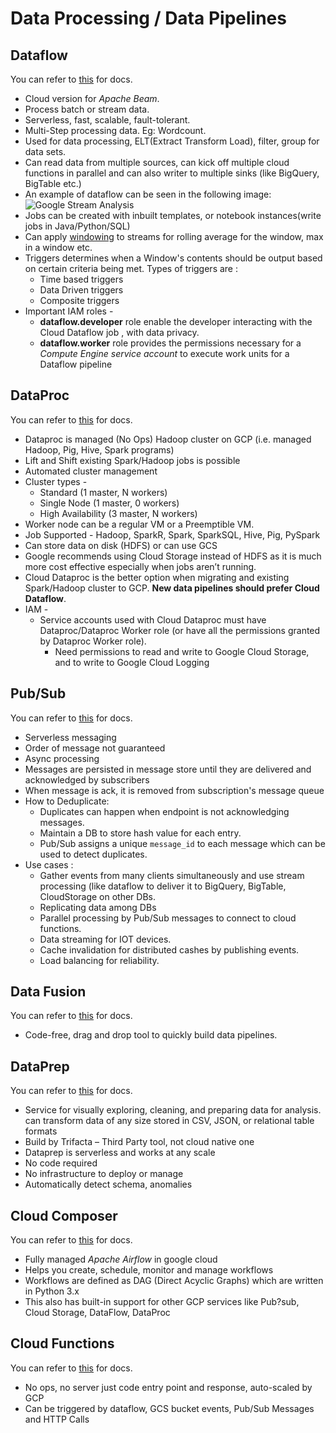 # Data Processing / Data Pipelines

## Dataflow
You can refer to [this](https://cloud.google.com/dataflow) for docs.
 - Cloud version for *Apache Beam*.
 - Process batch or stream data.
 - Serverless, fast, scalable, fault-tolerant.
 - Multi-Step processing data. Eg: Wordcount.
 - Used for data processing, ELT(Extract Transform Load), filter, group for data sets.
 - Can read data from multiple sources, can kick off multiple cloud functions in parallel and can also writer to multiple sinks (like BigQuery, BigTable etc.)
 - An example of dataflow can be seen in the following image: 
![Google Stream Analysis](https://www.gstatic.com/bricks/image/f4f99d139d05057c917bb62406d1c36ab2f297d945f9c7d340208211dc217d19.svg)
 - Jobs can be created with inbuilt templates, or notebook instances(write jobs in Java/Python/SQL)
 - Can apply [windowing](https://github.com/singhgautam7/GCP-PDE-preparation---GRS/blob/main/references/windowing.md) to streams for rolling average for the window, max in a window etc.
 - Triggers determines when a Window's contents should be output based on certain criteria being met. Types of triggers are :  
	 - Time based triggers
	 - Data Driven triggers
	 - Composite triggers
 - Important IAM roles - 
	 - **dataflow.developer** role enable the developer interacting with the Cloud Dataflow job , with data privacy. 
	 - **dataflow.worker** role provides the permissions necessary for a *Compute Engine service account* to execute work units for a Dataflow pipeline

## DataProc
You can refer to [this](https://cloud.google.com/dataproc/) for docs.
 - Dataproc is managed (No Ops) Hadoop cluster on GCP (i.e. managed Hadoop, Pig, Hive, Spark programs)
 - Lift and Shift existing Spark/Hadoop jobs is possible
 - Automated cluster management
 - Cluster types - 
	 - Standard (1 master, N workers)
	 - Single Node (1 master, 0 workers)
	 - High Availability (3 master, N workers)
 - Worker node can be a regular VM or a Preemptible VM.
 - Job Supported - Hadoop, SparkR, Spark, SparkSQL, Hive, Pig, PySpark
 - Can store data on disk (HDFS) or can use GCS
 - Google recommends using Cloud Storage instead of HDFS as it is much more cost effective especially when jobs aren’t running.
 - Cloud Dataproc is the better option when migrating and existing Spark/Hadoop cluster to GCP. **New data pipelines should prefer Cloud Dataflow**.
 - IAM - 
	 - Service accounts used with Cloud Dataproc must have Dataproc/Dataproc Worker role (or have all the permissions granted by Dataproc Worker role).
		 - Need permissions to read and write to Google Cloud Storage, and to write to Google Cloud Logging

## Pub/Sub
You can refer to [this](https://cloud.google.com/pubsub/docs/overview) for docs.
 - Serverless messaging
 - Order of message not guaranteed
 - Async processing
 - Messages are persisted in message store until they are delivered and acknowledged by subscribers
 - When message is ack, it is removed from subscription's message queue
 - How to Deduplicate: 
	 - Duplicates can happen when endpoint is not acknowledging messages.
	 - Maintain a DB to store hash value for each entry.
	 - Pub/Sub assigns a unique `message_id` to each message which can be used to detect duplicates.
 - Use cases : 
	 - Gather events from many clients simultaneously and use stream processing (like dataflow to deliver it to BigQuery, BigTable, CloudStorage on other DBs.
	 - Replicating data among DBs
	 - Parallel processing by Pub/Sub messages to connect to cloud functions.
	 - Data streaming for IOT devices.
	 - Cache invalidation for distributed cashes by publishing events.
	 - Load balancing for reliability.

## Data Fusion
You can refer to [this](https://cloud.google.com/data-fusion) for docs.
 - Code-free, drag and drop tool to quickly build data pipelines.

## DataPrep
You can refer to [this](https://cloud.google.com/dataprep/docs/how-to) for docs.
 - Service for visually exploring, cleaning, and preparing data for analysis. can transform data of any size stored in CSV, JSON, or relational table formats
 - Build by Trifacta – Third Party tool, not cloud native one
 - Dataprep is serverless and works at any scale
 - No code required
 - No infrastructure to deploy or manage
 - Automatically detect schema, anomalies

## Cloud Composer
You can refer to [this](https://cloud.google.com/composer/docs) for docs.
 - Fully managed *Apache Airflow* in google cloud
 - Helps you create, schedule, monitor and manage workflows
 - Workflows are defined as DAG (Direct Acyclic Graphs) which are written in Python 3.x
 - This also has built-in support for other GCP services like Pub?sub, Cloud Storage, DataFlow, DataProc

## Cloud Functions
You can refer to [this](https://cloud.google.com/functions/docs) for docs.
- No ops, no server just code entry point and response, auto-scaled by GCP
- Can be triggered by dataflow, GCS bucket events, Pub/Sub Messages and HTTP Calls
